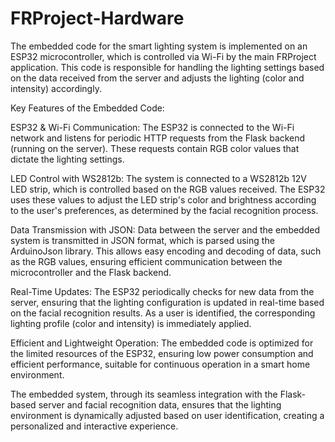 # FRProject-Hardware
 
The embedded code for the smart lighting system is implemented on an ESP32 microcontroller, which is controlled via Wi-Fi by the main FRProject application. This code is responsible for handling the lighting settings based on the data received from the server and adjusts the lighting (color and intensity) accordingly.

Key Features of the Embedded Code:

ESP32 & Wi-Fi Communication: The ESP32 is connected to the Wi-Fi network and listens for periodic HTTP requests from the Flask backend (running on the server). These requests contain RGB color values that dictate the lighting settings.

LED Control with WS2812b: The system is connected to a WS2812b 12V LED strip, which is controlled based on the RGB values received. The ESP32 uses these values to adjust the LED strip's color and brightness according to the user's preferences, as determined by the facial recognition process.

Data Transmission with JSON: Data between the server and the embedded system is transmitted in JSON format, which is parsed using the ArduinoJson library. This allows easy encoding and decoding of data, such as the RGB values, ensuring efficient communication between the microcontroller and the Flask backend.

Real-Time Updates: The ESP32 periodically checks for new data from the server, ensuring that the lighting configuration is updated in real-time based on the facial recognition results. As a user is identified, the corresponding lighting profile (color and intensity) is immediately applied.

Efficient and Lightweight Operation: The embedded code is optimized for the limited resources of the ESP32, ensuring low power consumption and efficient performance, suitable for continuous operation in a smart home environment.

The embedded system, through its seamless integration with the Flask-based server and facial recognition data, ensures that the lighting environment is dynamically adjusted based on user identification, creating a personalized and interactive experience.
